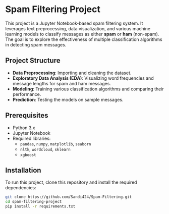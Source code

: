 # Spam Filtering Project

This project is a Jupyter Notebook-based spam filtering system. It leverages text preprocessing, data visualization, and various machine learning models to classify messages as either **spam** or **ham** (non-spam). The goal is to explore the effectiveness of multiple classification algorithms in detecting spam messages.

## Project Structure

- **Data Preprocessing**: Importing and cleaning the dataset.
- **Exploratory Data Analysis (EDA)**: Visualizing word frequencies and message lengths for spam and ham messages.
- **Modeling**: Training various classification algorithms and comparing their performance.
- **Prediction**: Testing the models on sample messages.

## Prerequisites

- Python 3.x
- Jupyter Notebook
- Required libraries:
  - `pandas`, `numpy`, `matplotlib`, `seaborn`
  - `nltk`, `wordcloud`, `sklearn`
  - `xgboost`

## Installation

To run this project, clone this repository and install the required dependencies:

```bash
git clone https://github.com/Sandi424/Spam-Filtering.git
cd spam-filtering-project
pip install -r requirements.txt
